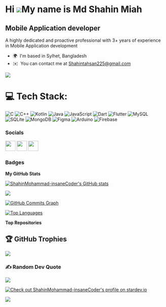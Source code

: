 Hi ![](https://user-images.githubusercontent.com/18350557/176309783-0785949b-9127-417c-8b55-ab5a4333674e.gif)My name is Md Shahin Miah
======================================================================================================================================

Mobile Application developer
----------------------------

A highly dedicated and proactive professional with 3+ years of experience in Mobile Application development

* 🌍  I'm based in Sylhet, Bangladesh
* ✉️  You can contact me at [Shahintahsan225@gmail.com](mailto:Shahintahsan225@gmail.com)

<a href="https://www.github.com/ShahinMohammad-insaneCoder" target="_blank" rel="noreferrer"><img
src="https://img.shields.io/github/followers/ShahinMohammad-insaneCoder?logo=github&style=for-the-badge&color=0891b2&labelColor=1c1917" /></a>


# 💻 Tech Stack:
![C](https://img.shields.io/badge/c-%2300599C.svg?style=for-the-badge&logo=c&logoColor=white) ![C++](https://img.shields.io/badge/c++-%2300599C.svg?style=for-the-badge&logo=c%2B%2B&logoColor=white) ![Kotlin](https://img.shields.io/badge/kotlin-%230095D5.svg?style=for-the-badge&logo=kotlin&logoColor=white) ![Java](https://img.shields.io/badge/java-%23ED8B00.svg?style=for-the-badge&logo=java&logoColor=white) ![JavaScript](https://img.shields.io/badge/javascript-%23323330.svg?style=for-the-badge&logo=javascript&logoColor=%23F7DF1E) ![Dart](https://img.shields.io/badge/dart-%230175C2.svg?style=for-the-badge&logo=dart&logoColor=white) ![Flutter](https://img.shields.io/badge/Flutter-%2302569B.svg?style=for-the-badge&logo=Flutter&logoColor=white) ![MySQL](https://img.shields.io/badge/mysql-%2300f.svg?style=for-the-badge&logo=mysql&logoColor=white) ![SQLite](https://img.shields.io/badge/sqlite-%2307405e.svg?style=for-the-badge&logo=sqlite&logoColor=white) ![MongoDB](https://img.shields.io/badge/MongoDB-%234ea94b.svg?style=for-the-badge&logo=mongodb&logoColor=white) 	![Figma](https://img.shields.io/badge/figma-%23F24E1E.svg?style=for-the-badge&logo=figma&logoColor=white) ![Arduino](https://img.shields.io/badge/-Arduino-00979D?style=for-the-badge&logo=Arduino&logoColor=white) ![Firebase](https://img.shields.io/badge/firebase-%23039BE5.svg?style=for-the-badge&logo=firebase)



### Socials

<p align="left"> <a href="https://www.github.com/ShahinMohammad-insaneCoder" target="_blank" rel="noreferrer"><img src="https://raw.githubusercontent.com/danielcranney/readme-generator/main/public/icons/socials/github.svg" width="32" height="32" /></a> <a href="https://www.linkedin.com/in/mohammad-shahin-0181431a4" target="_blank" rel="noreferrer"><img src="https://raw.githubusercontent.com/danielcranney/readme-generator/main/public/icons/socials/linkedin.svg" width="32" height="32" /></a> <a href="https://www.stackoverflow.com/users/13927880/shahin" target="_blank" rel="noreferrer"><img src="https://raw.githubusercontent.com/danielcranney/readme-generator/main/public/icons/socials/stackoverflow.svg" width="32" height="32" /></a></p>

### Badges

<b>My GitHub Stats</b>

<a href="http://www.github.com/ShahinMohammad-insaneCoder"><img src="https://github-readme-stats.vercel.app/api?username=ShahinMohammad-insaneCoder&show_icons=true&hide=&count_private=true&title_color=0891b2&text_color=ffffff&icon_color=0891b2&bg_color=1c1917&hide_border=true&show_icons=true" alt="ShahinMohammad-insaneCoder's GitHub stats" /></a>

<a href="http://www.github.com/ShahinMohammad-insaneCoder"><img src="https://github-readme-streak-stats.herokuapp.com/?user=ShahinMohammad-insaneCoder&stroke=ffffff&background=1c1917&ring=0891b2&fire=0891b2&currStreakNum=ffffff&currStreakLabel=0891b2&sideNums=ffffff&sideLabels=ffffff&dates=ffffff&hide_border=true" /></a>

<a href="http://www.github.com/ShahinMohammad-insaneCoder"><img src="https://github-readme-activity-graph.cyclic.app/graph?username=ShahinMohammad-insaneCoder&bg_color=1c1917&color=ffffff&line=0891b2&point=ffffff&area_color=1c1917&area=true&hide_border=true&custom_title=GitHub%20Commits%20Graph" alt="GitHub Commits Graph" /></a>

<a href="https://github.com/ShahinMohammad-insaneCoder" align="left"><img src="https://github-readme-stats.vercel.app/api/top-langs/?username=ShahinMohammad-insaneCoder&langs_count=10&title_color=0891b2&text_color=ffffff&icon_color=0891b2&bg_color=1c1917&hide_border=true&locale=en&custom_title=Top%20%Languages" alt="Top Languages" /></a>

<b>Top Repositories</b>
## 🏆 GitHub Trophies
![](https://github-profile-trophy.vercel.app/?username=ShahinMohammad-insaneCoder&theme=radical&no-frame=false&no-bg=false&margin-w=4)

### ✍️ Random Dev Quote
![](https://quotes-github-readme.vercel.app/api?type=horizontal&theme=radical)

<a href="https://stardev.io/developers/ShahinMohammad-insaneCoder"><img alt="Check out ShahinMohammad-insaneCoder's profile on stardev.io" src="https://stardev.io/developers/ShahinMohammad-insaneCoder/badge/languages/country.svg" /></a>

[![](https://visitcount.itsvg.in/api?id=ShahinMohammad-insaneCoder&icon=0&color=10)](https://visitcount.itsvg.in)

<div width="100%" align="center"></div><br /><br /><br /><br /><br /><br /><br />



